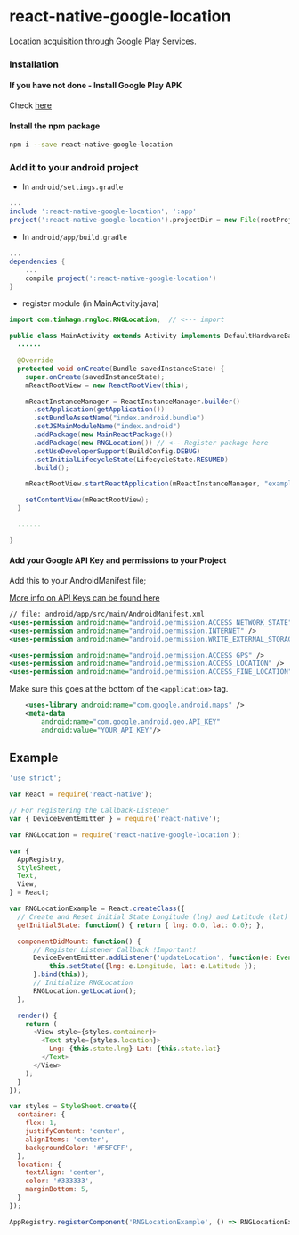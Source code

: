 # react-native-google-location

Location acquisition through Google Play Services.

### Installation

#### If you have not done - Install Google Play APK

Check [here](https://developers.google.com/android/guides/setup) 

#### Install the npm package
```bash
npm i --save react-native-google-location
```

### Add it to your android project

* In `android/settings.gradle`

```gradle
...
include ':react-native-google-location', ':app'
project(':react-native-google-location').projectDir = new File(rootProject.projectDir, '../node_modules/react-native-google-location/android/app')
```

* In `android/app/build.gradle`

```gradle
...
dependencies {
    ...
    compile project(':react-native-google-location')
}
```

* register module (in MainActivity.java)

```java
import com.timhagn.rngloc.RNGLocation;  // <--- import

public class MainActivity extends Activity implements DefaultHardwareBackBtnHandler {
  ......

  @Override
  protected void onCreate(Bundle savedInstanceState) {
    super.onCreate(savedInstanceState);
    mReactRootView = new ReactRootView(this);

    mReactInstanceManager = ReactInstanceManager.builder()
      .setApplication(getApplication())
      .setBundleAssetName("index.android.bundle")
      .setJSMainModuleName("index.android")
      .addPackage(new MainReactPackage())
      .addPackage(new RNGLocation()) // <-- Register package here
      .setUseDeveloperSupport(BuildConfig.DEBUG)
      .setInitialLifecycleState(LifecycleState.RESUMED)
      .build();

    mReactRootView.startReactApplication(mReactInstanceManager, "example", null);

    setContentView(mReactRootView);
  }

  ......

}
```

#### Add your Google API Key and permissions to your Project

Add this to your AndroidManifest file;

[More info on API Keys can be found here](https://developers.google.com/maps/documentation/android-api/signup?hl=en)

``` xml
// file: android/app/src/main/AndroidManifest.xml
<uses-permission android:name="android.permission.ACCESS_NETWORK_STATE" />
<uses-permission android:name="android.permission.INTERNET" />
<uses-permission android:name="android.permission.WRITE_EXTERNAL_STORAGE" />

<uses-permission android:name="android.permission.ACCESS_GPS" />
<uses-permission android:name="android.permission.ACCESS_LOCATION" />
<uses-permission android:name="android.permission.ACCESS_FINE_LOCATION" />
```
Make sure this goes at the bottom of the `<application>` tag.
``` xml
	<uses-library android:name="com.google.android.maps" />
	<meta-data
	    android:name="com.google.android.geo.API_KEY"
	    android:value="YOUR_API_KEY"/>
```

## Example
```javascript
'use strict';

var React = require('react-native');

// For registering the Callback-Listener
var { DeviceEventEmitter } = require('react-native');

var RNGLocation = require('react-native-google-location');

var {
  AppRegistry,
  StyleSheet,
  Text,
  View,
} = React;

var RNGLocationExample = React.createClass({
  // Create and Reset initial State Longitude (lng) and Latitude (lat)	
  getInitialState: function() { return { lng: 0.0, lat: 0.0}; },

  componentDidMount: function() {
  	  // Register Listener Callback !Important!
      DeviceEventEmitter.addListener('updateLocation', function(e: Event) {
          this.setState({lng: e.Longitude, lat: e.Latitude });
      }.bind(this));
      // Initialize RNGLocation
      RNGLocation.getLocation();
  },

  render() {
    return (
      <View style={styles.container}>
        <Text style={styles.location}>
          Lng: {this.state.lng} Lat: {this.state.lat}
        </Text>
      </View>
    );
  }
});

var styles = StyleSheet.create({
  container: {
    flex: 1,
    justifyContent: 'center',
    alignItems: 'center',
    backgroundColor: '#F5FCFF',
  },
  location: {
    textAlign: 'center',
    color: '#333333',
    marginBottom: 5,
  }
});

AppRegistry.registerComponent('RNGLocationExample', () => RNGLocationExample);
```

